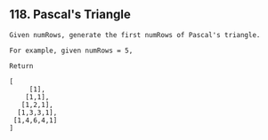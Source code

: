 ## 118\. Pascal's Triangle

    Given numRows, generate the first numRows of Pascal's triangle.
    
    For example, given numRows = 5,
    
    Return
    
    [
         [1],
        [1,1],
       [1,2,1],
      [1,3,3,1],
     [1,4,6,4,1]
    ]